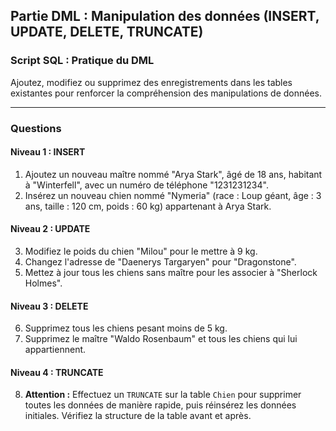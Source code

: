 ## Partie DML : Manipulation des données (INSERT, UPDATE, DELETE, TRUNCATE)

### Script SQL : Pratique du DML
Ajoutez, modifiez ou supprimez des enregistrements dans les tables existantes pour renforcer la compréhension des manipulations de données.

---

### Questions

#### Niveau 1 : INSERT
1. Ajoutez un nouveau maître nommé "Arya Stark", âgé de 18 ans, habitant à "Winterfell", avec un numéro de téléphone "1231231234".
2. Insérez un nouveau chien nommé "Nymeria" (race : Loup géant, âge : 3 ans, taille : 120 cm, poids : 60 kg) appartenant à Arya Stark.

#### Niveau 2 : UPDATE
3. Modifiez le poids du chien "Milou" pour le mettre à 9 kg.
4. Changez l'adresse de "Daenerys Targaryen" pour "Dragonstone".
5. Mettez à jour tous les chiens sans maître pour les associer à "Sherlock Holmes".

#### Niveau 3 : DELETE
6. Supprimez tous les chiens pesant moins de 5 kg.
7. Supprimez le maître "Waldo Rosenbaum" et tous les chiens qui lui appartiennent.

#### Niveau 4 : TRUNCATE
8. **Attention :** Effectuez un `TRUNCATE` sur la table `Chien` pour supprimer toutes les données de manière rapide, puis réinsérez les données initiales. Vérifiez la structure de la table avant et après.
